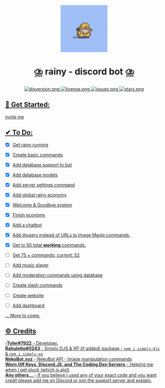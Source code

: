 <div align=center >
<a href="# Get Started"><img src="./Extra/Images/rainy pfp.png" alt="rainy-logo-circle" height="150px" width="150px" ></a>
</div>
<h1 align=center >⛈️ rainy - discord bot ⛈️ </h1>

<div align=center >
  <a href="https://github.com/discordjs">
    <img src="https://img.shields.io/badge/discord.js-v13.7.0-blue.svg?logo=npm" alt="djsversion.png">
  </a>

  <a href="https://github.com/itstylerrr/rainy/blob/LICENSE.md">
    <img src="https://img.shields.io/github/license/itstylerrr/rainy" alt="license.png">
  </a>
  
  <a href="#">
  <img src="https://img.shields.io/github/issues/itstylerrr/rainy" alt="issues.png"
  </a>
  
  <a href="https://github.com/itstylerrr/rainy">
  <img src="https://img.shields.io/github/stars/itstylerrr/rainy" alt="stars.png"
  </a>

</div>
    
## 👋 Get Started:
    
invite me

## ✔ To Do:

 - [x] Get rainy running
 - [x] Create basic commands
 - [x] Add database support to bot
 - [x] Add database models
 - [x] Add server settings command
 - [x] Add global rainy economy
 - [x] Welcome & Goodbye system
 - [x] Finish economy
 - [x] Add a chatbot
 - [x] Add @users instead of URLs to Image Manip commands.
 - [x] Get to 50 total **working** commands.
 - [ ] Get 75 + commands; current: 52
 - [ ] Add music player
 - [ ] Add moderation commands using database
 - [ ] Create slash commands
 - [ ] Create website
 - [ ] Add dashboard

    
... More to come.

## ©️ Credits

**-Tyler#7922** - Developer. \
**Rahuletto#0243** - Simply DJS & XP (if added) package - ```npm i simply-djs``` & ```npm i simply-xp``` \
**NekoBot.xyz** - NekoBot API - Image manipulation commands \
**Worn Off Keys, Discord.JS, and The Coding Den Servers** - Helping me when I get stuck (which is alot) \
**Any others...** - If you believe I used any of your exact code and you want credit please add me on Discord or join the support server and explain.
